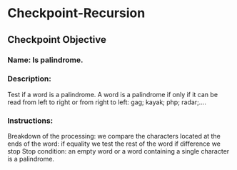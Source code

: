 # Checkpoint-Recursion

## Checkpoint Objective

### Name: Is palindrome. 

### Description: 
Test if a word is a palindrome. A word is a palindrome if only if it can be read from left to right or from right to left: gag; kayak; php; radar;....

### Instructions:
Breakdown of the processing: we compare the characters located at the ends of the word:
if equality we test the rest of the word
if difference we stop
Stop condition: an empty word or a word containing a single character is a palindrome.

